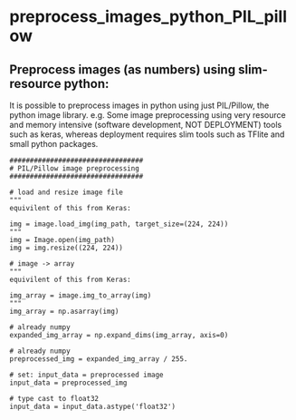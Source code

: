 # preprocess_images_python_PIL_pillow

## Preprocess images (as numbers) using slim-resource python:
It is possible to preprocess images in python using just PIL/Pillow, the python image library.
e.g. Some image preprocessing using very resource and memory intensive (software development, NOT DEPLOYMENT) tools such as keras, whereas deployment requires slim tools such as TFlite and small python packages. 

```
#################################
# PIL/Pillow image preprocessing 
#################################

# load and resize image file
"""
equivilent of this from Keras:

img = image.load_img(img_path, target_size=(224, 224))
"""
img = Image.open(img_path)
img = img.resize((224, 224))

# image -> array
"""
equivilent of this from Keras:

img_array = image.img_to_array(img)
"""
img_array = np.asarray(img)

# already numpy
expanded_img_array = np.expand_dims(img_array, axis=0)

# already numpy
preprocessed_img = expanded_img_array / 255. 

# set: input_data = preprocessed image
input_data = preprocessed_img

# type cast to float32
input_data = input_data.astype('float32')
```
